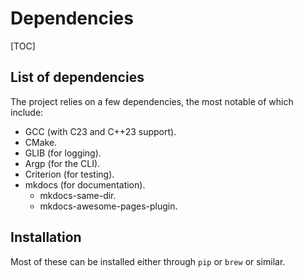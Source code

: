 # Dependencies

[TOC]

## List of dependencies

The project relies on a few dependencies, the most notable of
which include:

- GCC (with C23 and C++23 support).
- CMake.
- GLIB (for logging).
- Argp (for the CLI).
- Criterion (for testing).
- mkdocs (for documentation).
    - mkdocs-same-dir.
    - mkdocs-awesome-pages-plugin.

## Installation

Most of these can be installed either through `pip` or `brew`
or similar. 